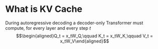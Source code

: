 # What is KV Cache
During autoregressive decoding a decoder-only Transformer must compute, for every layer and every step $t$
$$\begin{aligned}Q_t = x_tW_Q,\qquad K_t = x_tW_K,\qquad V_t = x_tW_V\end{aligned}$$

